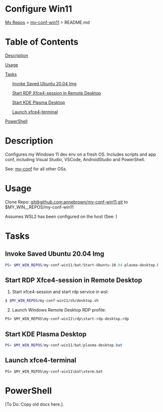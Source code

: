 # Configure Win11

[My Repos](https://github.com/annebrown/?tab=repositories) > [my-conf-win11](../README.md) > README.md

# Table of Contents

[Description](#description)

[Usage](#usage) 

[Tasks](#tasks)   

      [Invoke Saved Ubuntu 20.04 Img](invoke-saved-ubuntu-20-04-img)

      [Start RDP Xfce4-session in Remote Desktop](#start-rdp-xfce4-session-in-remote-desktop)   

      [Start KDE Plasma Desktop](#start-kde-plasma-desktop)

      [Launch xfce4-terminal](#launch-xfce4-terminal)

[PowerShell](#PowerShell)       

# Description

Configures my Windows 11 dev env on a fresh OS.    Includes scripts and app conf, including Visual Studio, VSCode, AndroidStudio and PowerShell.  

See: [my-conf](https://github.com/annebrown/my-conf) for all other OSs.

# Usage

Clone Repo: [git@github.com:annebrown/my-conf-win11.git](https://github.com/annebrown/bash-conf.git) to $MY_WIN__REPOS/my-conf-win11

Assumes WSL2 has been configured on the host (See: )

# Tasks

## Invoke Saved Ubuntu 20.04 Img

```powershell
PS> $MY_WIN_REPOS/my-conf-win11/bat/Start-Ubuntu-10.04-plasma-desktop.bat
```

## Start RDP Xfce4-session in Remote Desktop

1. Start xfce4-session and start rdp service in wsl:

```bash
$ $MY_WIN_REPOS/my-conf-win11/sh/desktop.sh   
```

2. Launch Windows Remote Desktop RDP profile:

```bat
PS> $MY_WIN_REPOS\my-conf-win11\rdp\start-rdp-desktop.rdp
```

## Start KDE Plasma Desktop

```powershell
PS> $MY_WIN_REPOS/my-conf-win11/bat/plasma-desktop.bat
```

## Launch xfce4-terminal

```batch
PS> $MY_WIN_REPOS\my-conf-win11\bat\xterm.bat
```

# PowerShell

[To Do: Copy old docs here.].